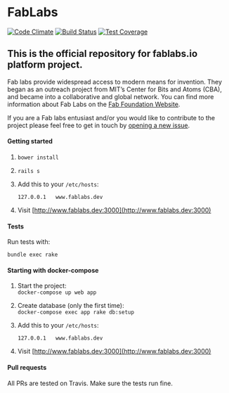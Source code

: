 # FabLabs

[![Code Climate](https://codeclimate.com/github/fablabbcn/fablabs.png)](https://codeclimate.com/github/fablabbcn/fablabs) [![Build Status](https://travis-ci.org/fablabbcn/fablabs.png)](https://travis-ci.org/fablabbcn/fablabs) [![Test Coverage](https://codeclimate.com/github/fablabbcn/fablabs/badges/coverage.svg)](https://codeclimate.com/github/fablabbcn/fablabs/coverage)

## This is the official repository for fablabs.io platform project.

Fab labs provide widespread access to modern means for invention. They began as an outreach project from MIT’s Center for Bits and Atoms (CBA), and became into a collaborative and global network. You can find more information about Fab Labs on the [Fab Foundation Website](http://www.fabfoundation.org/).

If you are a Fab labs entusiast and/or you would like to contribute to the project please feel free to get in touch by [opening a new issue](https://github.com/fablabbcn/fablabs/issues/new).


#### Getting started

1. `bower install`

1. `rails s`

1. Add this to your `/etc/hosts`:

    `127.0.0.1   www.fablabs.dev`

1. Visit [http://www.fablabs.dev:3000](http://www.fablabs.dev:3000)

#### Tests

Run tests with:

`bundle exec rake`


#### Starting with docker-compose

1. Start the project:  
`docker-compose up web app`

1. Create database (only the first time):  
`docker-compose exec app rake db:setup`

1. Add this to your `/etc/hosts`:

    `127.0.0.1   www.fablabs.dev`

1. Visit [http://www.fablabs.dev:3000](http://www.fablabs.dev:3000)


#### Pull requests

All PRs are tested on Travis. Make sure the tests run fine.
